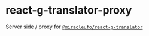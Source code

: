 # react-g-translator-proxy
Server side / proxy for [`@miracleufo/react-g-translator`](https://www.npmjs.com/package/@miracleufo/react-g-translator)